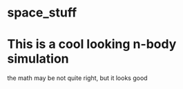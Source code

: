 # space_stuff
# This is a cool looking n-body simulation
the math may be not quite right, but it looks good
